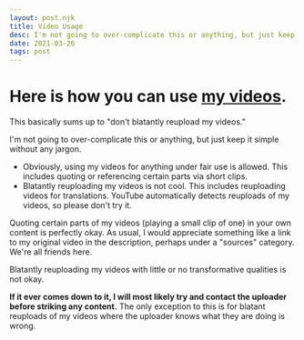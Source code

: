 ```yaml
---
layout: post.njk
title: Video Usage
desc: I'm not going to over-complicate this or anything, but just keep it simple without any jargon.
date: 2021-03-26
tags: post
---
```


# Here is how you can use [my videos](/videos/).

<p class="alert">This basically sums up to "don't blatantly reupload my videos."</p>

I'm not going to over-complicate this or anything, but just keep it simple without any jargon.

* Obviously, using my videos for anything under fair use is allowed. This includes quoting or referencing certain parts via short clips.
* Blatantly reuploading my videos is not cool. This includes reuploading videos for translations. YouTube automatically detects reuploads of my videos, so please don't try it.

Quoting certain parts of my videos (playing a small clip of one) in your own content is perfectly okay. As usual, I would appreciate something like a link to my original video in the description, perhaps under a "sources" category. We're all friends here.

Blatantly reuploading my videos with little or no transformative qualities is not okay.

**If it ever comes down to it, I will most likely try and contact the uploader before striking any content.** The only exception to this is for blatant reuploads of my videos where the uploader knows what they are doing is wrong.